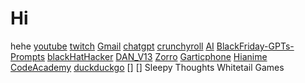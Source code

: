 # Hi
hehe
[youtube](https://www.youtube.com)
[twitch](https://www.twitch.com)
[Gmail](Https://www.gmail.com)
[chatgpt](https://chatgpt.com/auth/login)
[crunchyroll](https://www.crunchyroll.com/welcome/login)
[AI](https://perplexity.ai)
[BlackFriday-GPTs-Prompts](https://github.com/friuns2/blackfriday-gpts-prompts)
[blackHatHacker](https://gptcall.net/chat?data=%7B%22contact%22%3A%7B%22id%22%3A%22d2zcEM35irmBqVMEIJinA%22%2C%22flow%22%3Atrue%7D%7D#chatID=%222024-06-11T21%3A58%3A19.719Z%22)
[DAN_V13](https://gptcall.net/chat?data=%7B%22contact%22%3A%7B%22id%22%3A%22fPBcjf5lLoJIPH1__lcET%22%2C%22flow%22%3Atrue%7D%7D#chatID=%222024-06-12T09%3A03%3A42.742Z%22)
[Zorro](https://zorro.to)
[Garticphone](https://garticphone.com/en/?c=0160a6b963)
[Hianime](https://hianime.to)
[CodeAcademy](https://www.codecademy.com)
[duckduckgo](https://duckduckgo.com/)
[]
[]
Sleepy Thoughts
Whitetail Games
